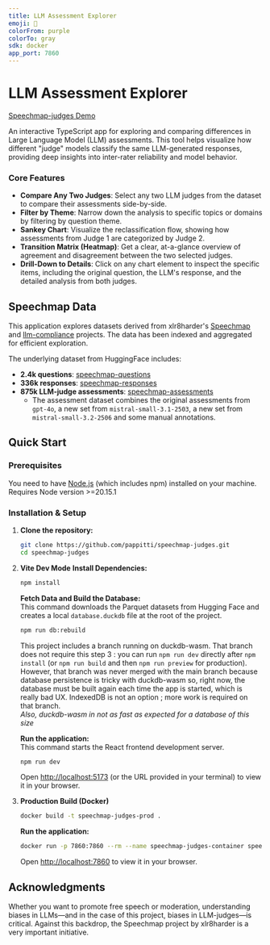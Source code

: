 ```yaml
---
title: LLM Assessment Explorer
emoji: 🫣
colorFrom: purple
colorTo: gray
sdk: docker
app_port: 7860
---  
```


# LLM Assessment Explorer

[Speechmap-judges Demo](https://github.com/user-attachments/assets/f94f0ef9-7ad6-419d-823a-56e828061092)

An interactive TypeScript app for exploring and comparing differences in Large Language Model (LLM) assessments. This tool helps visualize how different "judge" models classify the same LLM-generated responses, providing deep insights into inter-rater reliability and model behavior.

### Core Features

*   **Compare Any Two Judges**: Select any two LLM judges from the dataset to compare their assessments side-by-side.
*   **Filter by Theme**: Narrow down the analysis to specific topics or domains by filtering by question theme.
*   **Sankey Chart**: Visualize the reclassification flow, showing how assessments from Judge 1 are categorized by Judge 2.
*   **Transition Matrix (Heatmap)**: Get a clear, at-a-glance overview of agreement and disagreement between the two selected judges.
*   **Drill-Down to Details**: Click on any chart element to inspect the specific items, including the original question, the LLM's response, and the detailed analysis from both judges.

## Speechmap Data

This application explores datasets derived from xlr8harder's [Speechmap](https://speechmap.ai/) and [llm-compliance](https://github.com/xlr8harder/llm-compliance) projects. The data has been indexed and aggregated for efficient exploration.

The underlying dataset from HuggingFace includes:
*   **2.4k questions**: [speechmap-questions](https://huggingface.co/datasets/PITTI/speechmap-questions)
*   **336k responses**: [speechmap-responses](https://huggingface.co/datasets/PITTI/speechmap-responses-v2)
*   **875k LLM-judge assessments**: [speechmap-assessments](https://huggingface.co/datasets/PITTI/speechmap-assessments-v2)
    *   The assessment dataset combines the original assessments from `gpt-4o`, a new set from `mistral-small-3.1-2503`, a new set from `mistral-small-3.2-2506` and some manual annotations.

## Quick Start

### Prerequisites

You need to have [Node.js](https://nodejs.org/) (which includes npm) installed on your machine. Requires Node version >=20.15.1  

### Installation & Setup

1.  **Clone the repository:**
    ```sh
    git clone https://github.com/pappitti/speechmap-judges.git
    cd speechmap-judges
    ```

2.  **Vite Dev Mode**
    **Install Dependencies:** 
    ```sh
    npm install
    ```

    **Fetch Data and Build the Database:**  
    This command downloads the Parquet datasets from Hugging Face and creates a local `database.duckdb` file at the root of the project.

    ```sh
    npm run db:rebuild
    ```  
    This project includes a branch running on duckdb-wasm. That branch does not require this step 3 : you can run `npm run dev` directly after `npm install` (or `npm run build` and then `npm run preview` for production). However, that branch was never merged with the main branch because database persistence is tricky with duckdb-wasm so, right now, the database must be built again each time the app is started, which is really bad UX. IndexedDB is not an option ; more work is required on that branch.  
    _Also, duckdb-wasm in not as fast as expected for a database of this size_

    **Run the application:**  
    This command starts the React frontend development server.

    ```sh
    npm run dev
    ```
    Open [http://localhost:5173](http://localhost:5173) (or the URL provided in your terminal) to view it in your browser.

3.  **Production Build (Docker)**
    ```sh
    docker build -t speechmap-judges-prod .
    ```

    **Run the application:**
    ```sh
    docker run -p 7860:7860 --rm --name speechmap-judges-container speechmap-judges-prod
    ```
    Open [http://localhost:7860](http://localhost:7860) to view it in your browser.


## Acknowledgments

Whether you want to promote free speech or moderation, understanding biases in LLMs—and in the case of this project, biases in LLM-judges—is critical. Against this backdrop, the Speechmap project by xlr8harder is a very important initiative.


